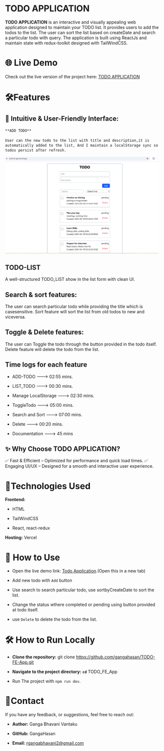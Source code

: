# TODO APPLICATION

**TODO APPLICATION** is an interactive and visually appealing web application designed to maintain your TODO list. It provides users to add the todos to the list. The user can sort the  list based on createDate and search a particular todo with query. The application is built using ReactJs and maintain state with redux-toolkit designed with TailWindCSS.

# 🌐 Live Demo
Check out the live version of the project here: [TODO APPLICATION](https://todo-fe-app.vercel.app/)

# 🛠️Features
## 🚀 Intuitive & User-Friendly Interface:

    **ADD TODO**

    User can the new todo to the list with title and description,it is automatically added to the list, And I maintain a localStorage sync so todos persist after refresh.

  ![TODO Page](/src/assets/TodoPage.png)

## TODO-LIST

  A well-structured TODO_LIST show in the list form with clean UI.

## Search & sort features:

  The user can search particular todo while providing the title which is casesensitive. Sort feature will sort the list from old todos to new and viceversa.

## Toggle & Delete features:

  The user can Toggle the todo through the button provided in the todo itself. Delete feature will delete the todo from the list.

 ## Time logs for each feature

 * ADD-TODO ---> 02:55 mins.

 * LIST_TODO ---> 00:30 mins.

 * Manage LocalStorage ---> 02:30 mins.

 * ToggleTodo ---> 05:00 mins.

 * Search and Sort ---> 07:00 mins.

 * Delete  ---> 00:20 mins.

 * Documentation ---> 45 mins

## ✨ Why Choose TODO APPLICATION?

✅ Fast & Efficient – Optimized for performance and quick load times.
✅ Engaging UI/UX – Designed for a smooth and interactive user experience.

# 📑Technologies Used
**Frontend:**

* HTML

* TailWindCSS

* React, react-redux

**Hosting:** Vercel

# 🚀 How to Use

* Open the live demo link: [Todo Application](https://todo-fe-app.vercel.app/).(Open this in a new tab)

* Add new todo with `Add` button

* Use search to search particular todo, use  sortbyCreateDate to sort the list.

* Change the status wthere completed or pending using button provided at todo itself.

* use `Delete` to delete the todo from the list. 

# 🛠️ How to Run Locally

* **Clone the repository:** git clone https://github.com/gangahasan/TODO-FE-App.git

* **Navigate to the project directory:** **`cd`** TODO_FE_App

* Run The project with  `npm run dev`.

# 📧Contact

If you have any  feedback, or suggestions, feel free to reach out:

* **Author:** Ganga Bhavani Vantaku

* **GitHub:** GangaHasan

* **Email:** rgangabhavani2@gmail.com
